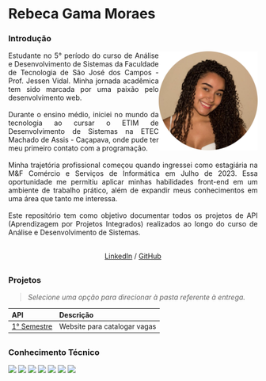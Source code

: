 # Rebeca Gama Moraes
<div align="justify">
 <h3 align="left">Introdução </h3>
 <div style="display: inline_block">
    <img align="right" src="https://github.com/RebecaGama/PORTFOLIO-TG/blob/main/rebeca.png" height="200">
  <div>
  Estudante no 5° período do curso de Análise e Desenvolvimento de Sistemas da Faculdade de Tecnologia de São José dos Campos - Prof. Jessen Vidal.
  Minha jornada acadêmica tem sido marcada por uma paixão pelo desenvolvimento web.
  <br><br>
  Durante o ensino médio, iniciei no mundo da tecnologia ao cursar o ETIM de Desenvolvimento de Sistemas na ETEC Machado de Assis - Caçapava, onde pude ter meu primeiro contato com a programação.
  <br><br>
  Minha trajetória profissional começou quando ingressei como estagiária na M&F Comércio e Serviços de Informática em Julho de 2023. Essa oportunidade me permitiu aplicar minhas habilidades front-end em um ambiente de trabalho prático, além de expandir meus conhecimentos em uma área que tanto me interessa.
  <br><br>
  Este repositório tem como objetivo documentar todos os projetos de API (Aprendizagem por Projetos Integrados) realizados ao longo do curso de Análise e Desenvolvimento de Sistemas.
  <br><br>
 </div>

<p align='center'>
  <a href='https://www.linkedin.com/in/rebeca-gama-/'>LinkedIn</a> / <a href='https://github.com/RebecaGama'>GitHub</a>
</p>


 ##
 
<h3 align="left"> 	Projetos </h3> 

> _Selecione uma opção para direcionar à pasta referente à entrega._

<div align="left">
  
 |   API  |    Descrição    |
 | :---         | :---      |
 | [1° Semestre](https://github.com/RebecaGama/PORTFOLIO-TG/tree/main/API01)   | Website para catalogar vagas |

 
</div>

 ##
 
<h3 align="left"> 	Conhecimento Técnico </h3>   
   <img src="https://img.shields.io/badge/HTML5-E34F26?style=for-the-badge&logo=html5&logoColor=white" target="_blank">
   <img src="https://img.shields.io/badge/CSS3-1572B6?style=for-the-badge&logo=css3&logoColor=white" target="_blank">
   <img src="https://img.shields.io/badge/JavaScript-323330?style=for-the-badge&logo=javascript&logoColor=F7DF1E" target="_blank">
   <img src="https://img.shields.io/badge/React-20232A?style=for-the-badge&logo=react&logoColor=61DAFB" target="_blank"> 
   <img src="https://img.shields.io/badge/Node.js-339933?style=for-the-badge&logo=nodedotjs&logoColor=white" target="_blank">
   <img src="https://img.shields.io/badge/Bootstrap-563D7C?style=for-the-badge&logo=bootstrap&logoColor=white" target="_blank">
   <img src="https://img.shields.io/badge/Material--UI-0081CB?style=for-the-badge&logo=material-ui&logoColor=white" target="_blank">
